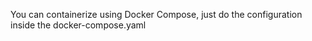 You can containerize using Docker Compose, just do the configuration inside the docker-compose.yaml

